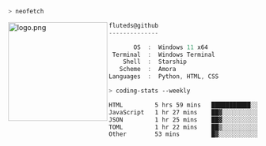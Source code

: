 ```zsh
> neofetch
```

<!--img align="left" src="https://github.com/fluteds.png" alt="logo.png" width="200"/>-->
<img align="left" src="https://external-content.duckduckgo.com/iu/?u=https%3A%2F%2F78.media.tumblr.com%2F975fca5f82161b190efdcaa05ffbd4ec%2Ftumblr_p6q6m9TJF01x3p3jmo1_500.png&f=1&nofb=1" alt="logo.png" width="200"/>

```csharp
fluteds@github
--------------

       OS  :  Windows 11 x64
 Terminal  :  Windows Terminal
    Shell  :  Starship
   Scheme  :  Amora
Languages  :  Python, HTML, CSS
```

```zsh
> coding-stats --weekly
```

<!--START_SECTION:waka-->

```txt
HTML         5 hrs 59 mins   ███████████░░░░░░░░░░░░░░   43.34 %
JavaScript   1 hr 27 mins    ██▓░░░░░░░░░░░░░░░░░░░░░░   10.52 %
JSON         1 hr 25 mins    ██▓░░░░░░░░░░░░░░░░░░░░░░   10.29 %
TOML         1 hr 22 mins    ██▒░░░░░░░░░░░░░░░░░░░░░░   09.89 %
Other        53 mins         █▓░░░░░░░░░░░░░░░░░░░░░░░   06.50 %
```

<!--END_SECTION:waka-->
